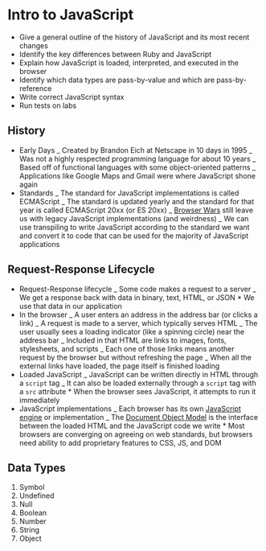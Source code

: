# Intro to JavaScript

* Give a general outline of the history of JavaScript and its most recent changes
* Identify the key differences between Ruby and JavaScript
* Explain how JavaScript is loaded, interpreted, and executed in the browser
* Identify which data types are pass-by-value and which are pass-by-reference
* Write correct JavaScript syntax
* Run tests on labs

## History

* Early Days
  _ Created by Brandon Eich at Netscape in 10 days in 1995
  _ Was not a highly respected programming language for about 10 years
  _ Based off of functional languages with some object-oriented patterns
  _ Applications like Google Maps and Gmail were where JavaScript shone again
* Standards
  _ The standard for JavaScript implementations is called ECMAScript
  _ The standard is updated yearly and the standard for that year is called ECMAScript 20xx (or ES 20xx)
  _ [Browser Wars](https://en.wikipedia.org/wiki/Browser_wars) still leave us with legacy JavaScript implementations (and weirdness)
  _ We can use transpiling to write JavaScript according to the standard we want and convert it to code that can be used for the majority of JavaScript applications

## Request-Response Lifecycle

* Request-Response lifecycle
  _ Some code makes a request to a server
  _ We get a response back with data in binary, text, HTML, or JSON \* We use that data in our application
* In the browser
  _ A user enters an address in the address bar (or clicks a link)
  _ A request is made to a server, which typically serves HTML
  _ The user usually sees a loading indicator (like a spinning circle) near the address bar
  _ Included in that HTML are links to images, fonts, stylesheets, and scripts
  _ Each one of those links means another request by the browser but without refreshing the page
  _ When all the external links have loaded, the page itself is finished loading
* Loaded JavaScript
  _ JavaScript can be written directly in HTML through a `script` tag
  _ It can also be loaded externally through a `script` tag with a `src` attribute \* When the browser sees JavaScript, it attempts to run it immediately
* JavaScript implementations
  _ Each browser has its own [JavaScript engine](http://en.wikipedia.org/wiki/JavaScript_engine) or implementation
  _ The [Document Object Model](https://en.wikipedia.org/wiki/Document_Object_Model) is the interface between the loaded HTML and the JavaScript code we write \* Most browsers are converging on agreeing on web standards, but browsers need ability to add proprietary features to CSS, JS, and DOM

## Data Types

1. Symbol
2. Undefined
3. Null
4. Boolean
5. Number
6. String
7. Object
